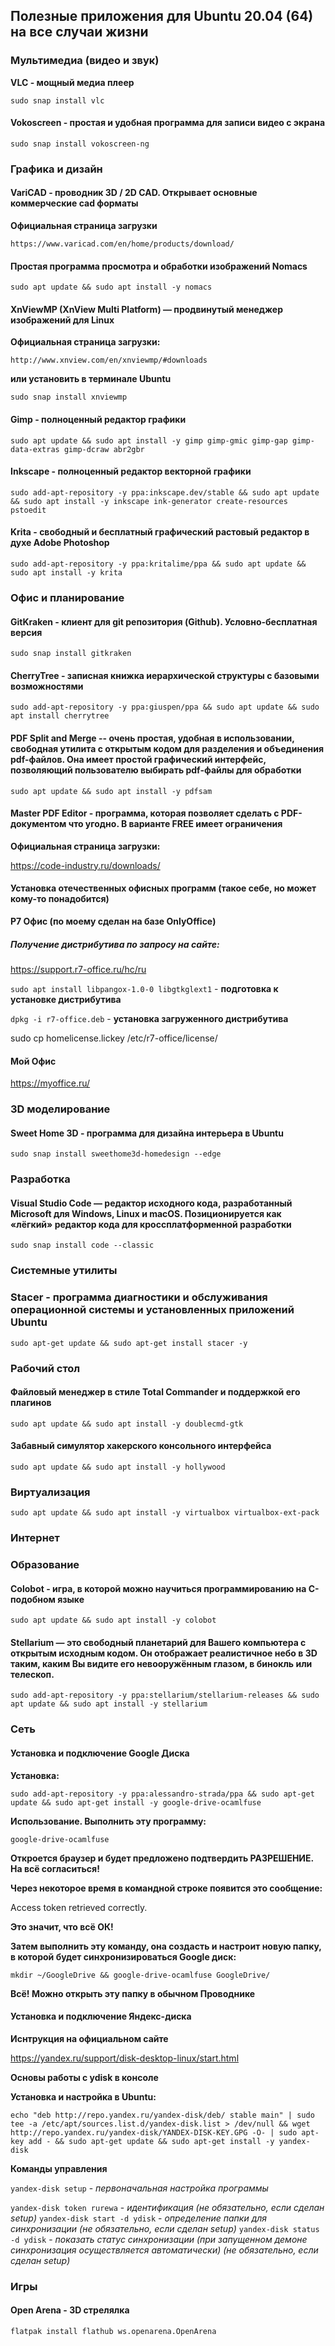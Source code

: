 ## Полезные приложения для Ubuntu 20.04 (64) на все случаи жизни

### Мультимедиа (видео и звук)

**VLC - мощный медиа плеер**

`sudo snap install vlc`

#### Vokoscreen - простая и удобная программа для записи видео с экрана

`sudo snap install vokoscreen-ng`

### Графика и дизайн

#### VariCAD - проводник 3D / 2D CAD. Открывает основные коммерческие cad форматы

**Официальная страница загрузки**

`https://www.varicad.com/en/home/products/download/`

#### Простая программа просмотра и обработки изображений Nomacs

`sudo apt update && sudo apt install -y nomacs`

#### XnViewMP (XnView Multi Platform) — продвинутый менеджер изображений для Linux

**Официальная страница загрузки:**

`http://www.xnview.com/en/xnviewmp/#downloads`

**или установить в терминале Ubuntu**

`sudo snap install xnviewmp`

#### Gimp - полноценный редактор графики

`sudo apt update && sudo apt install -y gimp gimp-gmic gimp-gap gimp-data-extras gimp-dcraw abr2gbr`

#### Inkscape - полноценный редактор векторной графики

`sudo add-apt-repository -y ppa:inkscape.dev/stable && sudo apt update && sudo apt install -y inkscape ink-generator create-resources pstoedit`

#### Krita - свободный и бесплатный графический растовый редактор в духе Adobe Photoshop

`sudo add-apt-repository -y ppa:kritalime/ppa && sudo apt update && sudo apt install -y krita`

### Офис и планирование

#### GitKraken - клиент для git репозитория (Github). Условно-бесплатная версия

`sudo snap install gitkraken`

#### CherryTree - записная книжка иерархической структуры с базовыми возможностями

`sudo add-apt-repository -y ppa:giuspen/ppa && sudo apt update && sudo apt install cherrytree`

#### PDF Split and Merge -- очень простая, удобная в использовании, свободная утилита с открытым кодом для разделения и объединения pdf-файлов. Она имеет простой графический интерфейс, позволяющий пользователю выбирать pdf-файлы для обработки

`sudo apt update && sudo apt install -y pdfsam`

#### Master PDF Editor - программа, которая позволяет сделать с PDF-документом что угодно. В варианте FREE имеет ограничения

**Официальная страница загрузки:**

https://code-industry.ru/downloads/

#### Установка отечественных офисных программ (такое себе, но может кому-то понадобится)

**Р7 Офис (по моему сделан на базе OnlyOffice)**

##### Получение дистрибутива по запросу на сайте:

 https://support.r7-office.ru/hc/ru

`sudo apt install libpangox-1.0-0 libgtkglext1` - **подготовка к установке дистрибутива**

`dpkg -i r7-office.deb` - **установка загруженного дистрибутива**

sudo cp homelicense.lickey /etc/r7-office/license/

#### Мой Офис

https://myoffice.ru/
 
### 3D моделирование

#### Sweet Home 3D - программа для дизайна интерьера в Ubuntu

`sudo snap install sweethome3d-homedesign --edge`

### Разработка

#### Visual Studio Code — редактор исходного кода, разработанный Microsoft для Windows, Linux и macOS. Позиционируется как «лёгкий» редактор кода для кроссплатформенной разработки

`sudo snap install code --classic`

### Системные утилиты

### Stacer - программа диагностики и обслуживания операционной системы и установленных приложений Ubuntu

`sudo apt-get update && sudo apt-get install stacer -y`

### Рабочий стол

#### Файловый менеджер в стиле Total Commander и поддержкой его плагинов

`sudo apt update && sudo apt install -y doublecmd-gtk`

#### Забавный симулятор хакерского консольного интерфейса

`sudo apt update && sudo apt install -y hollywood`

### Виртуализация

`sudo apt update && sudo apt install -y virtualbox virtualbox-ext-pack`

### Интернет

### Образование

#### Colobot - игра, в которой можно научиться программированию на C-подобном языке

`sudo apt update && sudo apt install -y colobot`

#### Stellarium — это свободный планетарий для Вашего компьютера с открытым исходным кодом. Он отображает реалистичное небо в 3D таким, каким Вы видите его невооружённым глазом, в бинокль или телескоп.

`sudo add-apt-repository -y ppa:stellarium/stellarium-releases && sudo apt update && sudo apt install -y stellarium`

### Сеть

#### Установка и подключение Google Диска

**Установка:**

`sudo add-apt-repository -y ppa:alessandro-strada/ppa && sudo apt-get update && sudo apt-get install -y google-drive-ocamlfuse`

**Использование. Выполнить эту программу:**

`google-drive-ocamlfuse`

**Откроется браузер и будет предложено подтвердить РАЗРЕШЕНИЕ. На всё согласиться!**

**Через некоторое время в командной строке появится это сообщение:**

Access token retrieved correctly.

**Это значит, что всё ОК!**

**Затем выполнить эту команду, она создасть и настроит новую папку, в которой будет синхронизироваться Google диск:**

`mkdir ~/GoogleDrive && google-drive-ocamlfuse GoogleDrive/`

**Всё! Можно открыть эту папку в обычном Проводнике**

#### Установка и подключение Яндекс-диска

**Иснтрукция на официальном сайте**

https://yandex.ru/support/disk-desktop-linux/start.html

**Основы работы с ydisk в консоле**

**Установка и настройка в Ubuntu:**

`echo "deb http://repo.yandex.ru/yandex-disk/deb/ stable main" | sudo tee -a /etc/apt/sources.list.d/yandex-disk.list > /dev/null && wget http://repo.yandex.ru/yandex-disk/YANDEX-DISK-KEY.GPG -O- | sudo apt-key add - && sudo apt-get update && sudo apt-get install -y yandex-disk`

**Команды управления**

`yandex-disk setup` - *первоначальная настройка программы*

`yandex-disk token rurewa` - *идентификация (не обязательно, если сделан setup)*
`yandex-disk start -d ydisk` - *определение папки для синхронизации (не обязательно, если сделан setup)*
`yandex-disk status -d ydisk` - *показать статус синхронизации (при запущенном демоне синхронизация осуществляется автоматически) (не обязательно, если сделан setup)*

### Игры

#### Open Arena - 3D стрелялка

`flatpak install flathub ws.openarena.OpenArena`
